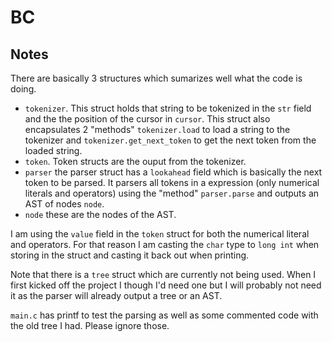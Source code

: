 # BC

## Notes

There are basically 3 structures which sumarizes well what the code is doing. 

- `tokenizer`. This struct holds that string to be tokenized in the `str` field and the the position of the cursor in `cursor`. This struct also encapsulates 2 "methods" `tokenizer.load` to load a string to the tokenizer and `tokenizer.get_next_token` to get the next token from the loaded string.
- `token`. Token structs are the ouput from the tokenizer. 
- `parser` the parser struct has a `lookahead` field which is basically the next token to be parsed. It parsers all tokens in a expression (only numerical literals and operators) using the "method" `parser.parse` and outputs an AST of nodes `node`.
- `node` these are the nodes of the AST.

I am using the `value` field in the `token` struct for both the numerical literal and operators. For that reason I am casting the `char` type to `long int` when storing in the struct and casting it back out when printing.

Note that there is a `tree` struct which are currently not being used. When I first kicked off the project I though I'd need one but I will probably not need it as the parser will already output a tree or an AST.

`main.c` has printf to test the parsing as well as some commented code with the old tree I had. Please ignore those.
